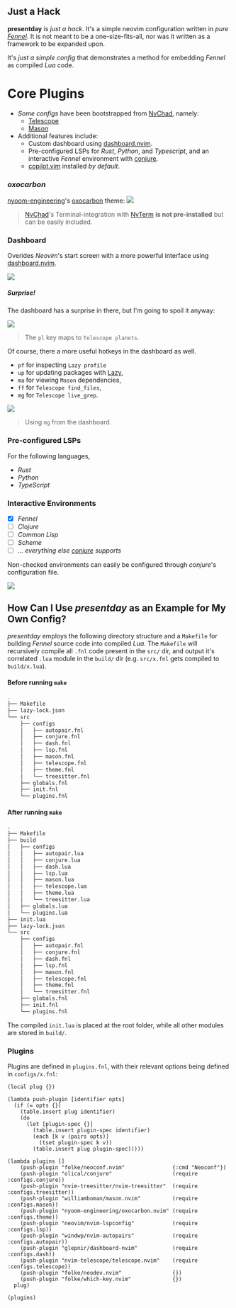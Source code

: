## Just a Hack
__presentday__ is _just a hack_. It's a simple neovim configuration written in _pure [Fennel](https://fennel-lang.org)_. It is not meant to be a one-size-fits-all, nor was it written as a framework to be expanded upon.

It's _just a simple config_ that demonstrates a method for embedding _Fennel_ as compiled _Lua_ code.

# Core Plugins
- _Some configs_ have been bootstrapped from [NvChad](https://github.com/nvchad/nvchad), namely:
    - [Telescope](https://github.com/nvim-telescope/telescope.nvim)
    - [Mason](https://github.com/williamboman/mason.nvim)
- Additional features include:
    - Custom dashboard using [dashboard.nvim](https://github.com/nvimdev/dashboard-nvim).
    - Pre-configured LSPs for _Rust_, _Python_, and _Typescript_, and an interactive _Fennel_ environment with [conjure](https://github.com/olical/conjure).
    - [copilot.vim](https://github.com/github/copilot.vim) installed _by default_.

### _oxocarbon_
[nyoom-engineering](https://github.com/nyoom-engineering)'s [oxocarbon](https://github.com/nyoom-engineering/oxocarbon.nvim) theme:
<img src="doc/fig/theme.png">

> [NvChad](https://github.com/nvchad/nvchad)'s Terminal-integration with [NvTerm](https://github.com/NvChad/nvterm) **is not pre-installed** but can be easily included.

### Dashboard
Overides _Neovim_'s start screen with a more powerful interface using [dashboard.nvim](https://github.com/nvimdev/dashboard-nvim).

<img src="doc/fig/dash.png"/>

##### Surprise!
The dashboard has a surprise in there, but I'm going to spoil it anyway:

<img src="doc/fig/surprise.png"/>

> The `pl` key maps to `Telescope planets`. 

Of course, there a more useful hotkeys in the dashboard as well.
- `pf` for inspecting `Lazy profile`
- `up` for updating packages with [Lazy](https://github.com/folke/lazy.nvim),
- `ma` for viewing `Mason` dependencies,
- `ff` for `Telescope find_files`,
- `mg` for `Telescope live_grep`.

<img src="doc/fig/tele.png"/>

> Using `mg` from the dashboard.

### Pre-configured LSPs
For the following languages,
- _Rust_
- _Python_
- _TypeScript_

### Interactive Environments
- [x] _Fennel_
- [ ] _Clojure_
- [ ] _Common Lisp_
- [ ] _Scheme_
- [ ] _... everything else [conjure](https://github.com/olical/conjure) supports_

Non-checked environments can easily be configured through _conjure_'s configuration file.

<img src="doc/fig/lsp.png">

## How Can I Use _presentday_ as an Example for My Own Config?
_presentday_ employs the following directory structure and a `Makefile` for building _Fennel_ source code into compiled _Lua_. The `Makefile` will recursively compile all `.fnl` code
present in the `src/` dir, and output it's correlated `.lua` module in the `build/` dir (e.g. `src/x.fnl` gets compiled to `build/x.lua`).

#### Before running `make`
```sh
.
├── Makefile
├── lazy-lock.json
└── src
    ├── configs
    │   ├── autopair.fnl
    │   ├── conjure.fnl
    │   ├── dash.fnl
    │   ├── lsp.fnl
    │   ├── mason.fnl
    │   ├── telescope.fnl
    │   ├── theme.fnl
    │   └── treesitter.fnl
    ├── globals.fnl
    ├── init.fnl
    └── plugins.fnl

```
#### After running `make`
```sh
.
├── Makefile
├── build
│   ├── configs
│   │   ├── autopair.lua
│   │   ├── conjure.lua
│   │   ├── dash.lua
│   │   ├── lsp.lua
│   │   ├── mason.lua
│   │   ├── telescope.lua
│   │   ├── theme.lua
│   │   └── treesitter.lua
│   ├── globals.lua
│   └── plugins.lua
├── init.lua
├── lazy-lock.json
└── src
    ├── configs
    │   ├── autopair.fnl
    │   ├── conjure.fnl
    │   ├── dash.fnl
    │   ├── lsp.fnl
    │   ├── mason.fnl
    │   ├── telescope.fnl
    │   ├── theme.fnl
    │   └── treesitter.fnl
    ├── globals.fnl
    ├── init.fnl
    └── plugins.fnl
```

The compiled `init.lua` is placed at the root folder, while all other modules are stored in `build/`.

### Plugins
Plugins are defined in `plugins.fnl`, with their relevant options being defined in `configs/x.fnl`:
```Fennel
(local plug {})

(lambda push-plugin [identifier opts]
  (if (= opts {})
    (table.insert plug identifier)
    (do
      (let [plugin-spec {}]
        (table.insert plugin-spec identifier)
        (each [k v (pairs opts)]
          (tset plugin-spec k v))
        (table.insert plug plugin-spec)))))

(lambda plugins []
    (push-plugin "folke/neoconf.nvim"               {:cmd "Neoconf"})
    (push-plugin "olical/conjure"                   (require :configs.conjure))
    (push-plugin "nvim-treesitter/nvim-treesitter"  (require :configs.treesitter))
    (push-plugin "williamboman/mason.nvim"          (require :configs.mason))
    (push-plugin "nyoom-engineering/oxocarbon.nvim" (require :configs.theme))
    (push-plugin "neovim/nvim-lspconfig"            (require :configs.lsp))
    (push-plugin "windwp/nvim-autopairs"            (require :configs.autopair))
    (push-plugin "glepnir/dashboard-nvim"           (require :configs.dash))
    (push-plugin "nvim-telescope/telescope.nvim"    (require :configs.telescope))
    (push-plugin "folke/neodev.nvim"                {})
    (push-plugin "folke/which-key.nvim"             {})
  plug)

(plugins)
```

